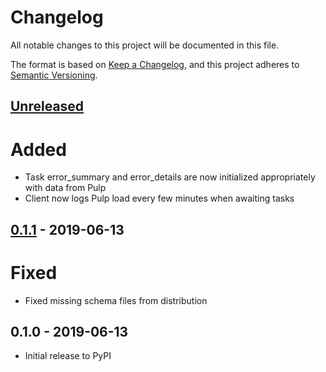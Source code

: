 # Changelog

All notable changes to this project will be documented in this file.

The format is based on [Keep a Changelog](https://keepachangelog.com/en/1.0.0/),
and this project adheres to [Semantic Versioning](https://semver.org/spec/v2.0.0.html).

## [Unreleased]

# Added
- Task error_summary and error_details are now initialized appropriately
  with data from Pulp
- Client now logs Pulp load every few minutes when awaiting tasks

## [0.1.1] - 2019-06-13

# Fixed
- Fixed missing schema files from distribution

## 0.1.0 - 2019-06-13

- Initial release to PyPI

[Unreleased]: https://github.com/release-engineering/pubtools-pulplib/compare/v0.1.1...HEAD
[0.1.1]: https://github.com/release-engineering/pubtools-pulplib/compare/v0.1.0...v0.1.1
